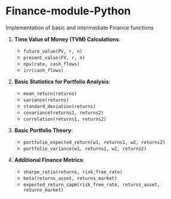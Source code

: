 # Finance-module-Python
Implementation of basic and intermediate Finance functions


1. **Time Value of Money (TVM) Calculations**:
    - `future_value(PV, r, n)`
    - `present_value(FV, r, n)`
    - `npv(rate, cash_flows)`
    - `irr(cash_flows)`

2. **Basic Statistics for Portfolio Analysis**:
    - `mean_return(returns)`
    - `variance(returns)`
    - `standard_deviation(returns)`
    - `covariance(returns1, returns2)`
    - `correlation(returns1, returns2)`
    
3. **Basic Portfolio Theory**:
    - `portfolio_expected_return(w1, returns1, w2, returns2)`
    - `portfolio_variance(w1, returns1, w2, returns2)`

4. **Additional Finance Metrics**:
    - `sharpe_ratio(returns, risk_free_rate)`
    - `beta(returns_asset, returns_market)`
    - `expected_return_capm(risk_free_rate, returns_asset, returns_market)`
